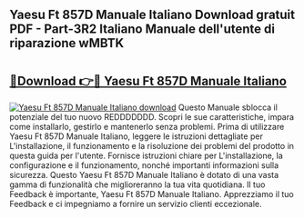 ## Yaesu Ft 857D Manuale Italiano Download gratuit PDF - Part-3R2 Italiano Manuale dell'utente di riparazione wMBTK

# <h2><a href="http://dffui7w.blite.top/?on=Yaesu+Ft+857D+Manuale+Italiano">🔗Download 👉🔴 Yaesu Ft 857D Manuale Italiano</a></h2>

[![Yaesu Ft 857D Manuale Italiano download](https://i.imgur.com/lujVjoI.png)](http://dffui7w.blite.top/?on=Yaesu+Ft+857D+Manuale+Italiano)
Questo Manuale sblocca il potenziale del tuo nuovo REDDDDDDD. Scopri le sue caratteristiche, impara come installarlo, gestirlo e mantenerlo senza problemi. Prima di utilizzare Yaesu Ft 857D Manuale Italiano, leggere le istruzioni dettagliate per L'installazione, il funzionamento e la risoluzione dei problemi del prodotto in questa guida per l'utente. Fornisce istruzioni chiare per L'installazione, la configurazione e il funzionamento, nonché importanti informazioni sulla sicurezza. Questo Yaesu Ft 857D Manuale Italiano è dotato di una vasta gamma di funzionalità che miglioreranno la tua vita quotidiana. Il tuo Feedback è importante, Yaesu Ft 857D Manuale Italiano. Apprezziamo il tuo Feedback e ci impegniamo a fornire un servizio clienti eccezionale.
